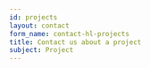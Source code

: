 ```yaml
---
id: projects
layout: contact
form_name: contact-hl-projects
title: Contact us about a project
subject: Project
---
```

